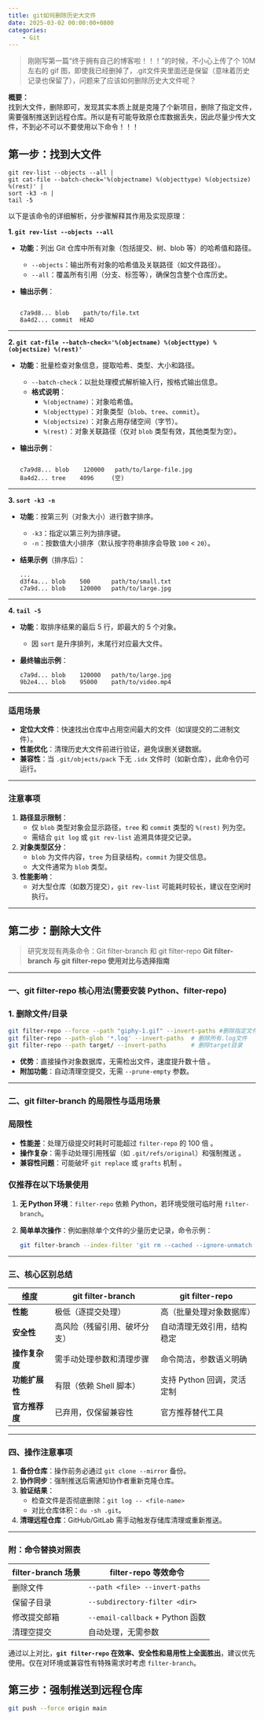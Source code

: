 ```yaml
---
title: git如何删除历史大文件
date: 2025-03-02 00:00:00+0800
categories:
    - Git
---
```


> 刚刚写第一篇“终于拥有自己的博客啦！！！”的时候，不小心上传了个 10M 左右的 gif 图，即使我已经删掉了，.git文件夹里面还是保留（意味着历史记录也保留了），问题来了应该如何删除历史大文件呢？

**概要：**  
找到大文件，删除即可，发现其实本质上就是克隆了个新项目，删除了指定文件，需要强制推送到远程仓库。所以是有可能导致原仓库数据丢失，因此尽量少传大文件，不到必不可以不要使用以下命令！！！

## 第一步：找到大文件

```Shell
git rev-list --objects --all | 
git cat-file --batch-check='%(objectname) %(objecttype) %(objectsize) %(rest)' | 
sort -k3 -n | 
tail -5
```

以下是该命令的详细解析，分步骤解释其作用及实现原理：

**1. `git rev-list --objects --all`**

- **功能**：列出 Git 仓库中所有对象（包括提交、树、blob 等）的哈希值和路径。
  - `--objects`：输出所有对象的哈希值及关联路径（如文件路径）。
  - `--all`：覆盖所有引用（分支、标签等），确保包含整个仓库历史。
- **输出示例**：
  
  ```text

  c7a9d8... blob    path/to/file.txt
  8a4d2... commit  HEAD
  ```

---

**2. `git cat-file --batch-check='%(objectname) %(objecttype) %(objectsize) %(rest)'`**

- **功能**：批量检查对象信息，提取哈希、类型、大小和路径。
  - `--batch-check`：以批处理模式解析输入行，按格式输出信息。
  - **格式说明**：
    - `%(objectname)`：对象哈希值。
    - `%(objecttype)`：对象类型（`blob`、`tree`、`commit`）。
    - `%(objectsize)`：对象占用存储空间（字节）。
    - `%(rest)`：对象关联路径（仅对 `blob` 类型有效，其他类型为空）。
- **输出示例**：
  
  ```text

  c7a9d8... blob    120000   path/to/large-file.jpg
  8a4d2... tree    4096     (空)
  ```

---

**3. `sort -k3 -n`**

- **功能**：按第三列（对象大小）进行数字排序。
  - `-k3`：指定以第三列为排序键。
  - `-n`：按数值大小排序（默认按字符串排序会导致 `100` < `20`）。
- **结果示例**（排序后）：
  
  ```text
  ...  
  d3f4a... blob    500      path/to/small.txt
  c7a9d... blob    120000   path/to/large.jpg
  ```

---

**4. `tail -5`**

- **功能**：取排序结果的最后 5 行，即最大的 5 个对象。
  - 因 `sort` 是升序排列，末尾行对应最大文件。
- **最终输出示例**：
  
  ```text
  c7a9d... blob    120000   path/to/large.jpg
  9b2e4... blob    95000    path/to/video.mp4
  ```

---

### 适用场景

- **定位大文件**：快速找出仓库中占用空间最大的文件（如误提交的二进制文件）。
- **性能优化**：清理历史大文件前进行验证，避免误删关键数据。
- **兼容性**：当 `.git/objects/pack` 下无 `.idx` 文件时（如新仓库），此命令仍可运行。

---

### 注意事项

1. **路径显示限制**：
   - 仅 `blob` 类型对象会显示路径，`tree` 和 `commit` 类型的 `%(rest)` 列为空。
   - 需结合 `git log` 或 `git rev-list` 追溯具体提交记录。
2. **对象类型区分**：
   - `blob` 为文件内容，`tree` 为目录结构，`commit` 为提交信息。
   - 大文件通常为 `blob` 类型。
3. **性能影响**：
   - 对大型仓库（如数万提交），`git rev-list` 可能耗时较长，建议在空闲时执行。

---

## 第二步：删除大文件

> 研究发现有两条命令：Git filter-branch 和 git filter-repo
**Git filter-branch 与 git filter-repo 使用对比与选择指南**
---

### 一、git filter-repo 核心用法(需要安装 Python、filter-repo)

### 1. 删除文件/目录

```bash
git filter-repo --force --path "giphy-1.gif" --invert-paths #删除指定文件
git filter-repo --path-glob '*.log' --invert-paths  # 删除所有.log文件
git filter-repo --path target/ --invert-paths       # 删除target目录
```

- **优势**：直接操作对象数据库，无需检出文件，速度提升数十倍 。  
- **附加功能**：自动清理空提交，无需 `--prune-empty` 参数。

---

### 二、git filter-branch 的局限性与适用场景

### 局限性

- **性能差**：处理万级提交时耗时可能超过 `filter-repo` 的 100 倍 。  
- **操作复杂**：需手动处理引用残留（如 `.git/refs/original`）和强制推送 。  
- **兼容性问题**：可能破坏 `git replace` 或 `grafts` 机制 。

### 仅推荐在以下场景使用

1. **无 Python 环境**：`filter-repo` 依赖 Python，若环境受限可临时用 `filter-branch`。  
2. **简单单次操作**：例如删除单个文件的少量历史记录，命令示例：  

   ```bash
   git filter-branch --index-filter 'git rm --cached --ignore-unmatch secret.txt' --prune-empty --tag-name-filter cat -- --all
   ```

---

### 三、核心区别总结

| **维度**          | **git filter-branch**               | **git filter-repo**               |
|--------------------|--------------------------------------|------------------------------------|
| **性能**           | 极低（逐提交处理）        | 高（批量处理对象数据库） |
| **安全性**         | 高风险（残留引用、破坏分支）   | 自动清理无效引用，结构稳定   |
| **操作复杂度**     | 需手动处理参数和清理步骤       | 命令简洁，参数语义明确       |
| **功能扩展性**     | 有限（依赖 Shell 脚本）        | 支持 Python 回调，灵活定制  |
| **官方推荐度**     | 已弃用，仅保留兼容性      | 官方推荐替代工具        |

---

### 四、操作注意事项

1. **备份仓库**：操作前务必通过 `git clone --mirror` 备份。  
2. **协作同步**：强制推送后需通知协作者重新克隆仓库。  
3. **验证结果**：  
   - 检查文件是否彻底删除：`git log -- <file-name>`  
   - 对比仓库体积：`du -sh .git`。  
4. **清理远程仓库**：GitHub/GitLab 需手动触发存储库清理或重新推送。

---

### 附：命令替换对照表

| **filter-branch 场景**       | **filter-repo 等效命令**              |
|------------------------------|---------------------------------------|
| 删除文件                     | `--path <file> --invert-paths`        |
| 保留子目录                   | `--subdirectory-filter <dir>`        |
| 修改提交邮箱                 | `--email-callback` + Python 函数      |
| 清理空提交                   | 自动处理，无需参数                    |

通过以上对比，**`git filter-repo` 在效率、安全性和易用性上全面胜出**，建议优先使用。仅在对环境或兼容性有特殊需求时考虑 `filter-branch`。

## 第三步：强制推送到远程仓库

```bash
git push --force origin main
```
